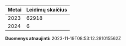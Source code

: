| Metai | Leidimų skaičius |
|-------| ---------------- |
| 2023 | 62918 |
| 2024 | 6 |

**Duomenys atnaujinti:** 2023-11-19T08:53:12.281015562Z